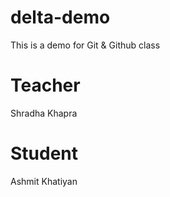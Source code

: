 # delta-demo
This is a demo for Git &amp; Github class


# Teacher
Shradha Khapra

# Student
Ashmit Khatiyan